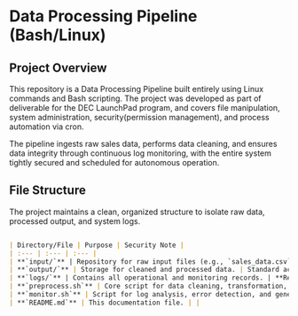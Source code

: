 # Data Processing Pipeline (Bash/Linux)

## Project Overview

This repository is a Data Processing Pipeline built entirely using Linux commands and Bash scripting. The project was developed as part of deliverable for the DEC LaunchPad program, and covers file manipulation, system administration, security(permission management), and process automation via cron.

The pipeline ingests raw sales data, performs data cleaning, and ensures data integrity through continuous log monitoring, with the entire system tightly secured and scheduled for autonomous operation.

## File Structure

The project maintains a clean, organized structure to isolate raw data, processed output, and system logs.

```markdown

| Directory/File | Purpose | Security Note |
| :--- | :--- | :--- |
| **`input/`** | Repository for raw input files (e.g., `sales_data.csv`). | **Highly Restricted** (Only owner can write). |
| **`output/`** | Storage for cleaned and processed data. | Standard access. |
| **`logs/`** | Contains all operational and monitoring records. | **Restricted Access** (Only owner and authorized group can read). |
| **`preprocess.sh`** | Core script for data cleaning, transformation, and validation. | Executes the primary ETL logic. |
| **`monitor.sh`** | Script for log analysis, error detection, and generating status reports. | Scheduled to run every 5 minutes. |
| **`README.md`** | This documentation file. | |
